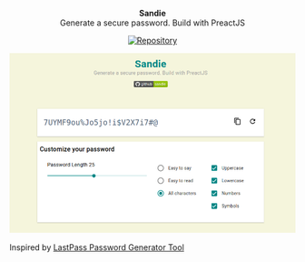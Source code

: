 <p align="center">
  <strong>Sandie</strong><br>
  Generate a secure password. Build with PreactJS
</p>

<p align="center">
  <a href="https://github.com/nyancodeid/sandie"><img
    alt="Repository"
    src="https://img.shields.io/badge/github-sandie-green?logo=github&amp;style=flat"
    style="max-width:100%;"></a>
</p>

<p align="center">
  <img alt="Sandie" src="screenshot.png" />
</p>

Inspired by
[LastPass Password Generator Tool](https://www.lastpass.com/password-generator)